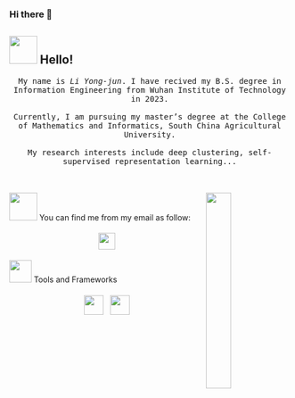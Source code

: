 ### Hi there 👋
## <img src="https://raw.githubusercontent.com/alexnaiman/alexnaiman/master/resources/welcomeglitch.gif" width="50px" /> Hello!

<p align="center" >
  <samp>
    My name is <em>Li Yong-jun</em>. I have recived my B.S. degree in Information Engineering from Wuhan Institute of Technology in 2023.<br/>    
    <br>Currently, I am pursuing my master’s degree at the College of Mathematics and Informatics, South China Agricultural University.</br> 
<br>My research interests include deep clustering, self-supervised representation learning...</br>
    
</samp>
  <br/>
  <br/>
</p>

<img src="https://raw.githubusercontent.com/alexnaiman/alexnaiman/master/resources/Confused_Dog.gif" align="right"  width="30%" alt=""/>

<img src="https://raw.githubusercontent.com/alexnaiman/alexnaiman/master/resources/bongocat.gif" width="50px" /> You can find me from my email as follow:

<p align="center">
  <a href="mailto:l1730114051@gmail.com">
    <img src="https://raw.githubusercontent.com/alexnaiman/alexnaiman/master/resources/gmail.png" height="30px" style="margin: 5px;"  alt=""/>
  </a>
</p>

<img src="https://raw.githubusercontent.com/alexnaiman/alexnaiman/master/resources/pickaxe.png" width="40px" /> Tools and Frameworks

<p align="center">
    <img src="https://raw.githubusercontent.com/alexnaiman/alexnaiman/master/resources/dev/python.svg" height="35px" style="vertical-align:top; margin:6px 4px"  alt=""/>
    <img src="https://raw.githubusercontent.com/alexnaiman/alexnaiman/master/resources/dev/visualstudio_code.svg" height="35px" style="vertical-align:top; margin:6px 4px" alt=""/>
</p>
<!--START_SECTION:waka-->

<p align="left">
<img align="left" src="https://github-readme-stats.vercel.app/api?username=LYJhere&theme=tokyonight&show_icons=true&count_private=true"  alt=""/>
</p>
